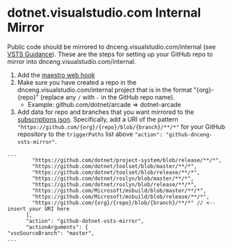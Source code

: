 # dotnet.visualstudio.com Internal Mirror

Public code should be mirrored to dnceng.visualstudio.com/internal (see [VSTS Guidance](https://github.com/dotnet/arcade/blob/master/Documentation/VSTS/VSTSGuidance.md)).  These are the steps for setting up your GitHub repo to mirror into dnceng.visualstudio.com/internal.

1. Add the [maestro web hook](https://github.com/dotnet/core-eng/blob/master/Documentation/Maestro/web-hooks.md)
2. Make sure you have created a repo in the dnceng.visualstudio.com/internal project that is in the format "{org}-{repo}" (replace  any `/` with `-` in the GitHub repo name).
    - Example: github.com/dotnet/arcade => dotnet-arcade
3. Add data for repo and branches that you want mirrored to the [subscriptions json](https://github.com/dotnet/versions/blob/master/Maestro/subscriptions.json). Specifically, add a URI of the pattern `"https://github.com/{org}/{repo}/blob/{branch}/**/*"` for your GitHub repository to the `triggerPaths` list above `"action": "github-dnceng-vsts-mirror"`.

```
...
        "https://github.com/dotnet/project-system/blob/release/**/*",
        "https://github.com/dotnet/toolset/blob/master/**/*",
        "https://github.com/dotnet/toolset/blob/release/**/*",
        "https://github.com/dotnet/roslyn/blob/master/**/*",
        "https://github.com/dotnet/roslyn/blob/release/**/*",
        "https://github.com/Microsoft/msbuild/blob/master/**/*",
        "https://github.com/Microsoft/msbuild/blob/release/**/*",
        "https://github.com/{org}/{repo}/blob/{branch}/**/*" // <-- insert your URI here
      ],
      "action": "github-dotnet-vsts-mirror",
      "actionArguments": {
"vsoSourceBranch": "master",
...
```